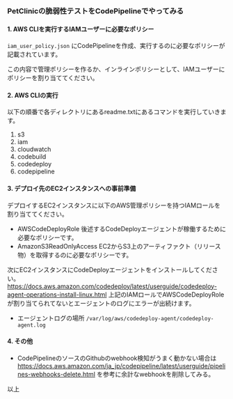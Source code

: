 ### PetClinicの脆弱性テストをCodePipelineでやってみる

#### 1. AWS CLIを実行するIAMユーザーに必要なポリシー

```iam_user_policy.json``` にCodePipelineを作成、実行するのに必要なポリシーが記載されています。

この内容で管理ポリシーを作るか、インラインポリシーとして、IAMユーザーにポリシーを割り当ててください。

#### 2. AWS CLIの実行

以下の順番で各ディレクトリにあるreadme.txtにあるコマンドを実行していきます。

1. s3
2. iam
3. cloudwatch
4. codebuild
5. codedeploy
6. codepipeline

#### 3. デプロイ先のEC2インスタンスへの事前準備

デプロイするEC2インスタンスに以下のAWS管理ポリシーを持つIAMロールを割り当ててください。

- AWSCodeDeployRole
  後述するCodeDeployエージェントが稼働するために必要なポリシーです。
- AmazonS3ReadOnlyAccess
  EC2からS3上のアーティファクト（リリース物）を取得するのに必要なポリシーです。

次にEC2インスタンスにCodeDeployエージェントをインストールしてください。
https://docs.aws.amazon.com/codedeploy/latest/userguide/codedeploy-agent-operations-install-linux.html
上記のIAMロールでAWSCodeDeployRoleが割り当てられてないとエージェントのログにエラーが出続けます。

- エージェントログの場所
  ```/var/log/aws/codedeploy-agent/codedeploy-agent.log```

#### 4. その他

- CodePipelineのソースのGithubのwebhook検知がうまく動かない場合は
  https://docs.aws.amazon.com/ja_jp/codepipeline/latest/userguide/pipelines-webhooks-delete.html
  を参考に余計なwebhookを削除してみる。



以上

